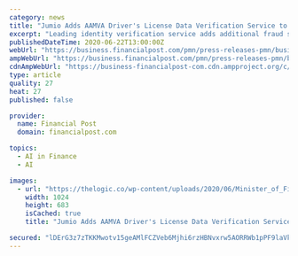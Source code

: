 ```yaml
---
category: news
title: "Jumio Adds AAMVA Driver's License Data Verification Service to its Growing Suite of Data-Driven Solutions"
excerpt: "Leading identity verification service adds additional fraud signals that verify information on driver’s licenses, provide proof of address and sniff out synthetic identity fraudPALO ALTO, Calif."
publishedDateTime: 2020-06-22T13:00:00Z
webUrl: "https://business.financialpost.com/pmn/press-releases-pmn/business-wire-news-releases-pmn/jumio-adds-aamva-drivers-license-data-verification-service-to-its-growing-suite-of-data-driven-solutions"
ampWebUrl: "https://business.financialpost.com/pmn/press-releases-pmn/business-wire-news-releases-pmn/jumio-adds-aamva-drivers-license-data-verification-service-to-its-growing-suite-of-data-driven-solutions/amp"
cdnAmpWebUrl: "https://business-financialpost-com.cdn.ampproject.org/c/s/business.financialpost.com/pmn/press-releases-pmn/business-wire-news-releases-pmn/jumio-adds-aamva-drivers-license-data-verification-service-to-its-growing-suite-of-data-driven-solutions/amp"
type: article
quality: 27
heat: 27
published: false

provider:
  name: Financial Post
  domain: financialpost.com

topics:
  - AI in Finance
  - AI

images:
  - url: "https://thelogic.co/wp-content/uploads/2020/06/Minister_of_Finance_Bill_Morneau-House_of_Commons_Ottawa_June_17_2020-P_Justin_Tang-CP_-JDT114-1024x683-1.jpg?w=260&h=195&crop=1&quality=80&strip=all"
    width: 1024
    height: 683
    isCached: true
    title: "Jumio Adds AAMVA Driver's License Data Verification Service to its Growing Suite of Data-Driven Solutions"

secured: "lDErG3z7zTKKMwotv15geAMlFCZVeb6Mjhi6rzHBNvxrw5AORRWb1pPF9laVk4DENFu4sHjNQ8VZQBYCtCRMlDkmpjU1oMwygOY/INq6+IBB4d8K/OAdflJoRlWOgpMyCh9TWzX9HjjdtT0OgXjpP7+Q/1hLpUypi2zpovpV9MDzxeWWdgr0hmmu62w7NkcNWOxu/XfTVPSTRIzO4tH9FH2AQlyBvQcCkZjRr64nA+oOKMPOQwT/+sEusAQl5yTRNePoq6g3PmXJr3YVA2lSWd1QOIpO4/HASu7Zzzo5y8lNwNekPfdG6XYfvIPrnioMMM3OtFojekjrcnx5ycnEUg==;BPyw7RiNuVAw1f5XJR4ElA=="
---
```


